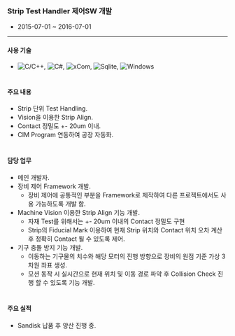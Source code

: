 ### Strip Test Handler 제어SW 개발
* 2015-07-01 ~ 2016-07-01
---
#### 사용 기술
* ![C/C++](https://img.shields.io/badge/C++-brown.svg?style=flat&logo=cplusplus&logoColor=white),
  ![C#](https://img.shields.io/badge/CSharp-brown.svg?style=flat&logo=csharp&logoColor=white),
  ![xCom](https://img.shields.io/badge/xCom-darkgreen.svg?style=flat&logo=xcom&logoColor=white),
  ![Sqlite](https://img.shields.io/badge/Sqlite-blue.svg?style=flat&logo=sqlite&logoColor=white),
  ![Windows](https://img.shields.io/badge/Windows-orange.svg?style=flat&logo=windows&logoColor=white)
#

#### 주요 내용
* Strip 단위 Test Handling.
* Vision을 이용한 Strip Align.
* Contact 정밀도 +- 20um 이내.
* CIM Program 연동하여 공장 자동화.
#

#### 담당 업무
* 메인 개발자.
* 장비 제어 Framework 개발.
  * 장비 제어에 공통적인 부분을 Framework로 제작하여 다른 프로젝트에서도 사용 가능하도록 개발 함.
* Machine Vision 이용한 Strip Align 기능 개발.
  - 자재 Test를 위해서는 +- 20um 이내의 Contact 정밀도 구현
  - Strip의 Fiducial Mark 이용하여 현재 Strip 위치와 Contact 위치 오차 계산 후 정확히 Contact 될 수 있도록 제어.
* 기구 충돌 방지 기능 개발.
  - 이동하는 기구물의 치수와 해당 모터의 진행 방향으로 장비의 원점 기준 가상 3차원 좌표 생성.
  - 모션 동작 시 실시간으로 현재 위치 및 이동 경로 파악 후 Collision Check 진행 할 수 있도록 기능 개발.
#

#### 주요 실적
* Sandisk 납품 후 양산 진행 중.
#


